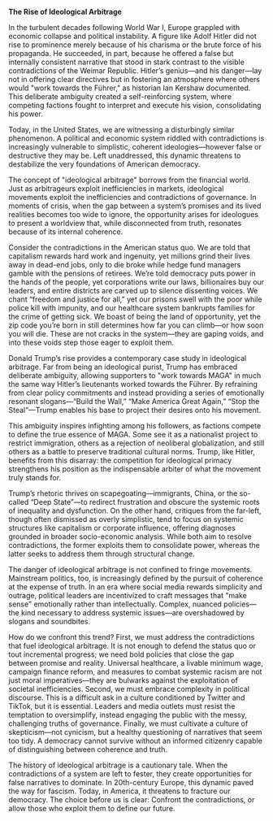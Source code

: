 **The Rise of Ideological Arbitrage**

In the turbulent decades following World War I, Europe grappled with economic collapse and political instability. A figure like Adolf Hitler did not rise to prominence merely because of his charisma or the brute force of his propaganda. He succeeded, in part, because he offered a false but internally consistent narrative that stood in stark contrast to the visible contradictions of the Weimar Republic. Hitler’s genius—and his danger—lay not in offering clear directives but in fostering an atmosphere where others would "work towards the Führer," as historian Ian Kershaw documented. This deliberate ambiguity created a self-reinforcing system, where competing factions fought to interpret and execute his vision, consolidating his power.

Today, in the United States, we are witnessing a disturbingly similar phenomenon. A political and economic system riddled with contradictions is increasingly vulnerable to simplistic, coherent ideologies—however false or destructive they may be. Left unaddressed, this dynamic threatens to destabilize the very foundations of American democracy.

The concept of "ideological arbitrage" borrows from the financial world. Just as arbitrageurs exploit inefficiencies in markets, ideological movements exploit the inefficiencies and contradictions of governance. In moments of crisis, when the gap between a system’s promises and its lived realities becomes too wide to ignore, the opportunity arises for ideologues to present a worldview that, while disconnected from truth, resonates because of its internal coherence.

Consider the contradictions in the American status quo. We are told that capitalism rewards hard work and ingenuity, yet millions grind their lives away in dead-end jobs, only to die broke while hedge fund managers gamble with the pensions of retirees. We’re told democracy puts power in the hands of the people, yet corporations write our laws, billionaires buy our leaders, and entire districts are carved up to silence dissenting voices. We chant “freedom and justice for all,” yet our prisons swell with the poor while police kill with impunity, and our healthcare system bankrupts families for the crime of getting sick. We boast of being the land of opportunity, yet the zip code you’re born in still determines how far you can climb—or how soon you will die. These are not cracks in the system—they are gaping voids, and into these voids step those eager to exploit them.

Donald Trump’s rise provides a contemporary case study in ideological arbitrage. Far from being an ideological purist, Trump has embraced deliberate ambiguity, allowing supporters to "work towards MAGA" in much the same way Hitler’s lieutenants worked towards the Führer. By refraining from clear policy commitments and instead providing a series of emotionally resonant slogans—“Build the Wall,” “Make America Great Again,” “Stop the Steal”—Trump enables his base to project their desires onto his movement.

This ambiguity inspires infighting among his followers, as factions compete to define the true essence of MAGA. Some see it as a nationalist project to restrict immigration, others as a rejection of neoliberal globalization, and still others as a battle to preserve traditional cultural norms. Trump, like Hitler, benefits from this disarray: the competition for ideological primacy strengthens his position as the indispensable arbiter of what the movement truly stands for.

Trump’s rhetoric thrives on scapegoating—immigrants, China, or the so-called “Deep State”—to redirect frustration and obscure the systemic roots of inequality and dysfunction. On the other hand, critiques from the far-left, though often dismissed as overly simplistic, tend to focus on systemic structures like capitalism or corporate influence, offering diagnoses grounded in broader socio-economic analysis. While both aim to resolve contradictions, the former exploits them to consolidate power, whereas the latter seeks to address them through structural change.

The danger of ideological arbitrage is not confined to fringe movements. Mainstream politics, too, is increasingly defined by the pursuit of coherence at the expense of truth. In an era where social media rewards simplicity and outrage, political leaders are incentivized to craft messages that "make sense" emotionally rather than intellectually. Complex, nuanced policies—the kind necessary to address systemic issues—are overshadowed by slogans and soundbites.

How do we confront this trend? First, we must address the contradictions that fuel ideological arbitrage. It is not enough to defend the status quo or tout incremental progress; we need bold policies that close the gap between promise and reality. Universal healthcare, a livable minimum wage, campaign finance reform, and measures to combat systemic racism are not just moral imperatives—they are bulwarks against the exploitation of societal inefficiencies. Second, we must embrace complexity in political discourse. This is a difficult ask in a culture conditioned by Twitter and TikTok, but it is essential. Leaders and media outlets must resist the temptation to oversimplify, instead engaging the public with the messy, challenging truths of governance. Finally, we must cultivate a culture of skepticism—not cynicism, but a healthy questioning of narratives that seem too tidy. A democracy cannot survive without an informed citizenry capable of distinguishing between coherence and truth.

The history of ideological arbitrage is a cautionary tale. When the contradictions of a system are left to fester, they create opportunities for false narratives to dominate. In 20th-century Europe, this dynamic paved the way for fascism. Today, in America, it threatens to fracture our democracy. The choice before us is clear: Confront the contradictions, or allow those who exploit them to define our future.
